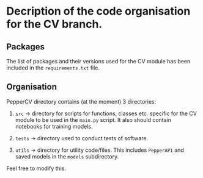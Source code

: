 # Decription of the code organisation for the CV branch.

## Packages

The list of packages and their versions used for the CV module has been included in the ```requirements.txt``` file.

## Organisation

PepperCV directory contains (at the moment) 3 directories:

1) ```src``` -> directory for scripts for functions, classes etc. specific for the CV module to be used in the ```main.py``` script. It also should contain notebooks for training models.

2) ```tests``` -> directory used to conduct tests of software.

3) ```utils``` -> directory for utility code/files. This includes ```PepperAPI``` and saved models in the ```models``` subdirectory.

Feel free to modify this.
